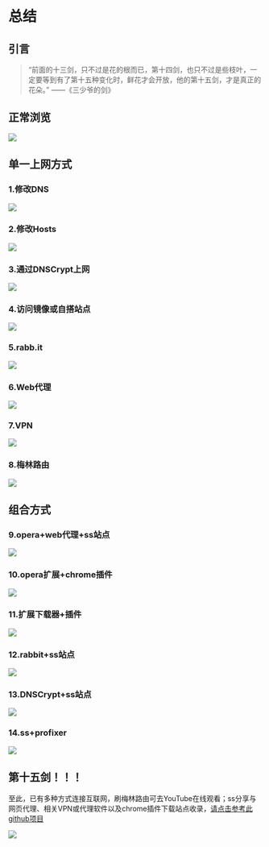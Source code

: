 # 总结

## 引言

> “前面的十三剑，只不过是花的根而已，第十四剑，也只不过是些枝叶，一定要等到有了第十五种变化时，鲜花才会开放，他的第十五剑，才是真正的花朵。” ——《三少爷的剑》



## 正常浏览

![](https://raw.githubusercontent.com/loremwalker/fq-book/master/.gitbook/assets/2018-04-30_203341.png)

## 单一上网方式

### 1.修改DNS

![](https://raw.githubusercontent.com/loremwalker/fq-book/master/.gitbook/assets/2018-04-30_210757.png)

### 2.修改Hosts

![](https://raw.githubusercontent.com/loremwalker/fq-book/master/.gitbook/assets/2018-04-30_210942.png)

### 3.通过DNSCrypt上网

![](https://raw.githubusercontent.com/loremwalker/fq-book/master/.gitbook/assets/2018-04-30_210427.png)

### 4.访问镜像或自搭站点

![](https://raw.githubusercontent.com/loremwalker/fq-book/master/.gitbook/assets/2018-04-30_213131.png)

### 5.rabb.it

![](https://raw.githubusercontent.com/loremwalker/fq-book/master/.gitbook/assets/2018-04-30_211751.png)


### 6.Web代理

![](https://raw.githubusercontent.com/loremwalker/fq-book/master/.gitbook/assets/2018-04-30_221721.png)

### 7.VPN

![](https://raw.githubusercontent.com/loremwalker/fq-book/master/.gitbook/assets/2018-04-30_214341.png)


### 8.梅林路由

![](https://raw.githubusercontent.com/loremwalker/fq-book/master/.gitbook/assets/2018-05-05_153229.png)

## 组合方式

### 9.opera+web代理+ss站点

![](https://raw.githubusercontent.com/loremwalker/fq-book/master/.gitbook/assets/2018-05-01_025214.png)

### 10.opera扩展+chrome插件

![](https://raw.githubusercontent.com/loremwalker/fq-book/master/.gitbook/assets/2018-05-01_215217.png)

### 11.扩展下载器+插件

![](https://raw.githubusercontent.com/loremwalker/fq-book/master/.gitbook/assets/2018-05-01_214351.png)

### 12.rabbit+ss站点

![](https://raw.githubusercontent.com/loremwalker/fq-book/master/.gitbook/assets/2018-05-01_003252.png)

### 13.DNSCrypt+ss站点

![](https://raw.githubusercontent.com/loremwalker/fq-book/master/.gitbook/assets/2018-05-01_003745.png)

### 14.ss+profixer

![](https://raw.githubusercontent.com/loremwalker/fq-book/master/.gitbook/assets/2018-05-05_15322.png)

## 第十五剑！！！

至此，已有多种方式连接互联网，刷梅林路由可去YouTube在线观看；ss分享与网页代理、相关VPN或代理软件以及chrome插件下载站点收录，[请点击参考此github项目](https://github.com/loremwalker/WebSiteUseful)

![](https://raw.githubusercontent.com/loremwalker/fq-book/master/.gitbook/assets/2018-05-05_154505.png)

